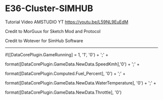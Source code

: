 # E36-Cluster-SIMHUB
Tutorial Video AMSTUDIO YT https://youtu.be/L59NL9EuEdM 

Credit to MorGuux for Sketch Mod and Protocol

Credit to Wotever for SimHub Software

-------------------------------------------------------------

if([DataCorePlugin.GameRunning] = 1, '1', '0') + ';' +

format([DataCorePlugin.GameData.NewData.SpeedKmh],'0') + ';' + 

format([DataCorePlugin.Computed.Fuel_Percent], '0') + ';' +

format([DataCorePlugin.GameData.NewData.WaterTemperature], '0') + ';' + 

format([DataCorePlugin.GameData.NewData.Throttle], '0')
